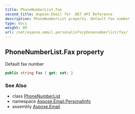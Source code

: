 ```yaml
---
title: PhoneNumberList.Fax
second_title: Aspose.Email for .NET API Reference
description: PhoneNumberList property. Default fax number
type: docs
weight: 80
url: /net/aspose.email.personalinfo/phonenumberlist/fax/
---
```

## PhoneNumberList.Fax property

Default fax number

```csharp
public string Fax { get; set; }
```

### See Also

* class [PhoneNumberList](../)
* namespace [Aspose.Email.PersonalInfo](../../phonenumberlist/)
* assembly [Aspose.Email](../../../)


